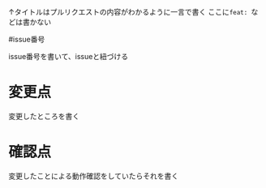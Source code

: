 ↑タイトルはプルリクエストの内容がわかるように一言で書く
ここに`feat: `などは書かない

#issue番号

issue番号を書いて、issueと紐づける

# 変更点

変更したところを書く

# 確認点

変更したことによる動作確認をしていたらそれを書く